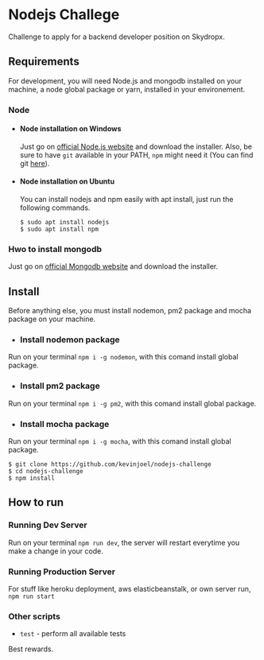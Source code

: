 # Nodejs Challege
Challenge to apply for a backend developer position on Skydropx.

## Requirements

For development, you will need Node.js and mongodb installed on your machine, a node global package or yarn, installed in your environement.

### Node
- #### Node installation on Windows

  Just go on [official Node.js website](https://nodejs.org/) and download the installer.
Also, be sure to have `git` available in your PATH, `npm` might need it (You can find git [here](https://git-scm.com/)).

- #### Node installation on Ubuntu

  You can install nodejs and npm easily with apt install, just run the following commands.

      $ sudo apt install nodejs
      $ sudo apt install npm

### Hwo to install mongodb

  Just go on [official Mongodb website](https://docs.mongodb.com/manual/installation/) and download the installer.

## Install

Before anything else, you must install nodemon, pm2 package and mocha package on your machine.
- ### Install nodemon package
Run on your terminal `npm i -g nodemon`, with this comand install global package.
- ### Install pm2 package
Run on your terminal `npm i -g pm2`, with this comand install global package.
- ### Install mocha package
Run on your terminal `npm i -g mocha`, with this comand install global package.

    $ git clone https://github.com/kevinjoel/nodejs-challenge
    $ cd nodejs-challenge
    $ npm install

## How to run

### Running Dev Server

Run on your terminal `npm run dev`, the server will restart everytime you make a change in your code.

### Running Production Server

For stuff like heroku deployment, aws elasticbeanstalk, or own server run, `npm run start`

### Other scripts

* `test` - perform all available tests

Best rewards.